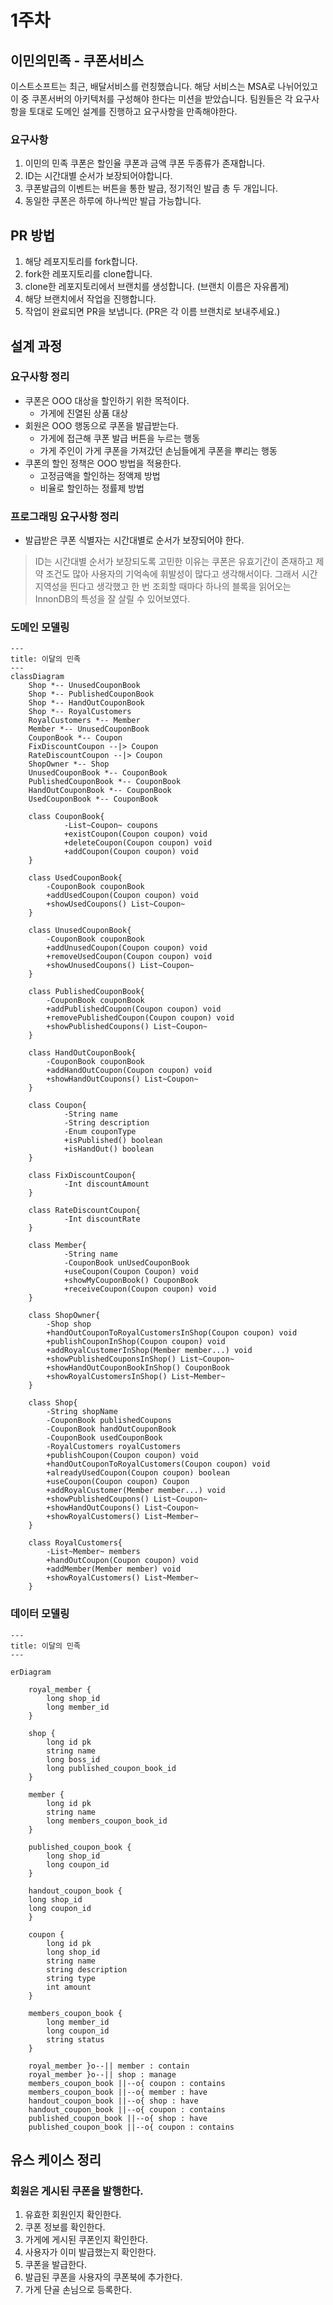 # 1주차 
## 이민의민족 - 쿠폰서비스 
이스트소프트는 최근, 배달서비스를 런칭했습니다. 해당 서비스는 MSA로 나뉘어있고 이 중 쿠폰서버의 아키텍처를 구성해야 한다는 미션을 받았습니다.
팀원들은 각 요구사항을 토대로 도메인 설계를 진행하고 요구사항을 만족해야한다. 

### 요구사항 
1. 이민의 민족 쿠폰은 할인율 쿠폰과 금액 쿠폰 두종류가 존재합니다.
2. ID는 시간대별 순서가 보장되어야합니다.
3. 쿠폰발급의 이벤트는 버튼을 통한 발급, 정기적인 발급 총 두 개입니다.
4. 동일한 쿠폰은 하루에 하나씩만 발급 가능합니다.


## PR 방법
1. 해당 레포지토리를 fork합니다.
2. fork한 레포지토리를 clone합니다.
3. clone한 레포지토리에서 브랜치를 생성합니다. (브랜치 이름은 자유롭게)
4. 해당 브랜치에서 작업을 진행합니다.
5. 작업이 완료되면 PR을 보냅니다. (PR은 각 이름 브랜치로 보내주세요.)

## 설계 과정

### 요구사항 정리

- 쿠폰은 OOO 대상을 할인하기 위한 목적이다.
    - 가게에 진열된 상품 대상
- 회원은 OOO 행동으로 쿠폰을 발급받는다.
    - 가게에 접근해 쿠폰 발급 버튼을 누르는 행동
    - 가게 주인이 가게 쿠폰을 가져갔던 손님들에게 쿠폰을 뿌리는 행동
- 쿠폰의 할인 정책은 OOO 방법을 적용한다.
    - 고정금액을 할인하는 정액제 방법
    - 비율로 할인하는 정률제 방법

### 프로그래밍 요구사항 정리

- 발급받은 쿠폰 식별자는 시간대별로 순서가 보장되어야 한다.

> ID는 시간대별 순서가 보장되도록 고민한 이유는 쿠폰은 유효기간이 존재하고 제약 조건도 많아 사용자의 기억속에 휘발성이 많다고 생각해서이다. 그래서 시간 지역성을 띈다고 생각했고 한 번 조회할 때마다 하나의 블록을 읽어오는 InnonDB의 특성을 잘 살릴 수 있어보였다.

### 도메인 모델링

```mermaid
---
title: 이달의 민족
---
classDiagram
    Shop *-- UnusedCouponBook
    Shop *-- PublishedCouponBook
    Shop *-- HandOutCouponBook
    Shop *-- RoyalCustomers
    RoyalCustomers *-- Member
    Member *-- UnusedCouponBook
    CouponBook *-- Coupon
    FixDiscountCoupon --|> Coupon
    RateDiscountCoupon --|> Coupon
    ShopOwner *-- Shop
    UnusedCouponBook *-- CouponBook
    PublishedCouponBook *-- CouponBook
    HandOutCouponBook *-- CouponBook
    UsedCouponBook *-- CouponBook

    class CouponBook{
			-List~Coupon~ coupons
			+existCoupon(Coupon coupon) void
			+deleteCoupon(Coupon coupon) void
			+addCoupon(Coupon coupon) void
    }
    
    class UsedCouponBook{
        -CouponBook couponBook
        +addUsedCoupon(Coupon coupon) void
        +showUsedCoupons() List~Coupon~
    }

    class UnusedCouponBook{
        -CouponBook couponBook
        +addUnusedCoupon(Coupon coupon) void
        +removeUsedCoupon(Coupon coupon) void
        +showUnusedCoupons() List~Coupon~
    }
    
    class PublishedCouponBook{
        -CouponBook couponBook
        +addPublishedCoupon(Coupon coupon) void
        +removePublishedCoupon(Coupon coupon) void
        +showPublishedCoupons() List~Coupon~
    }
    
    class HandOutCouponBook{
        -CouponBook couponBook
        +addHandOutCoupon(Coupon coupon) void
        +showHandOutCoupons() List~Coupon~
    }

    class Coupon{
			-String name
			-String description
			-Enum couponType
			+isPublished() boolean
			+isHandOut() boolean
    }

    class FixDiscountCoupon{
			-Int discountAmount
    }

    class RateDiscountCoupon{
			-Int discountRate
    }

    class Member{
			-String name
			-CouponBook unUsedCouponBook
			+useCoupon(Coupon Coupon) void
			+showMyCouponBook() CouponBook
			+receiveCoupon(Coupon coupon) void
    }

    class ShopOwner{
        -Shop shop
        +handOutCouponToRoyalCustomersInShop(Coupon coupon) void
        +publishCouponInShop(Coupon coupon) void
        +addRoyalCustomerInShop(Member member...) void
        +showPublishedCouponsInShop() List~Coupon~
        +showHandOutCouponBookInShop() CouponBook
        +showRoyalCustomersInShop() List~Member~
    }

    class Shop{
        -String shopName
        -CouponBook publishedCoupons
        -CouponBook handOutCouponBook
        -CouponBook usedCouponBook
        -RoyalCustomers royalCustomers
        +publishCoupon(Coupon coupon) void
        +handOutCouponToRoyalCustomers(Coupon coupon) void
        +alreadyUsedCoupon(Coupon coupon) boolean
        +useCoupon(Coupon coupon) Coupon
        +addRoyalCustomer(Member member...) void
        +showPublishedCoupons() List~Coupon~
        +showHandOutCoupons() List~Coupon~
        +showRoyalCustomers() List~Member~
    }

    class RoyalCustomers{
        -List~Member~ members
        +handOutCoupon(Coupon coupon) void
        +addMember(Member member) void
        +showRoyalCustomers() List~Member~
    }

```


### 데이터 모델링

```mermaid
---
title: 이달의 민족
---

erDiagram

	royal_member {
		long shop_id
		long member_id
	}

	shop {
		long id pk
		string name
		long boss_id
		long published_coupon_book_id
	}

	member {
		long id pk
		string name
		long members_coupon_book_id
	}

	published_coupon_book {
		long shop_id
		long coupon_id
	}

    handout_coupon_book {
    long shop_id
    long coupon_id
    }

    coupon {
		long id pk
		long shop_id
		string name
		string description
		string type
		int amount
	}	

	members_coupon_book {
		long member_id
		long coupon_id
		string status
	}

	royal_member }o--|| member : contain
	royal_member }o--|| shop : manage
	members_coupon_book ||--o{ coupon : contains
	members_coupon_book ||--o{ member : have
    handout_coupon_book ||--o{ shop : have
    handout_coupon_book ||--o{ coupon : contains
	published_coupon_book ||--o{ shop : have
	published_coupon_book ||--o{ coupon : contains
```

## 유스 케이스 정리

### 회원은 게시된 쿠폰을 발행한다.

1. 유효한 회원인지 확인한다.
2. 쿠폰 정보를 확인한다.
3. 가게에 게시된 쿠폰인지 확인한다.
4. 사용자가 이미 발급했는지 확인한다.
5. 쿠폰을 발급한다.
6. 발급된 쿠폰을 사용자의 쿠폰북에 추가한다.
7. 가게 단골 손님으로 등록한다.

